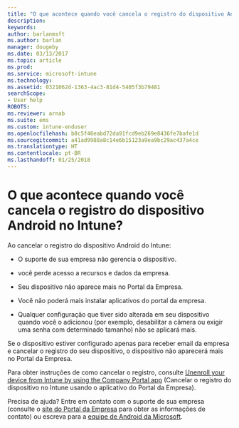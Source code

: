 ```yaml
---
title: "O que acontece quando você cancela o registro do dispositivo Android? | Microsoft Docs"
description: 
keywords: 
author: barlanmsft
ms.author: barlan
manager: dougeby
ms.date: 03/13/2017
ms.topic: article
ms.prod: 
ms.service: microsoft-intune
ms.technology: 
ms.assetid: 0321062d-1363-4ac3-81d4-5405f3b79481
searchScope:
- User help
ROBOTS: 
ms.reviewer: arnab
ms.suite: ems
ms.custom: intune-enduser
ms.openlocfilehash: b8c5f46eabd72da91fcd9eb269e8436fe7bafe1d
ms.sourcegitcommit: a41ad9988a8c14e6b15123a9ea9bc29ac437a4ce
ms.translationtype: HT
ms.contentlocale: pt-BR
ms.lasthandoff: 01/25/2018
---
```

# <a name="what-happens-if-you-unenroll-your-android-device-from-intune"></a>O que acontece quando você cancela o registro do dispositivo Android no Intune?

Ao cancelar o registro do dispositivo Android do Intune:

-   O suporte de sua empresa não gerencia o dispositivo.

-   você perde acesso a recursos e dados da empresa.

-   Seu dispositivo não aparece mais no Portal da Empresa.

-   Você não poderá mais instalar aplicativos do portal da empresa.

-   Qualquer configuração que tiver sido alterada em seu dispositivo quando você o adicionou (por exemplo, desabilitar a câmera ou exigir uma senha com determinado tamanho) não se aplicará mais.

Se o dispositivo estiver configurado apenas para receber email da empresa e cancelar o registro do seu dispositivo, o dispositivo não aparecerá mais no Portal da Empresa.

Para obter instruções de como cancelar o registro, consulte [Unenroll your device from Intune by using the Company Portal app](unenroll-your-device-from-intune-android.md) (Cancelar o registro do dispositivo no Intune usando o aplicativo do Portal da Empresa).

Precisa de ajuda? Entre em contato com o suporte de sua empresa (consulte o [site do Portal da Empresa](https://portal.manage.microsoft.com#HelpDeskDialog) para obter as informações de contato) ou escreva para a <a href="mailto:wintunedroidfbk@microsoft.com?subject=I have questions about unenrolling my Android device&body=Describe the issue you're experiencing here.">equipe de Android da Microsoft</a>.
